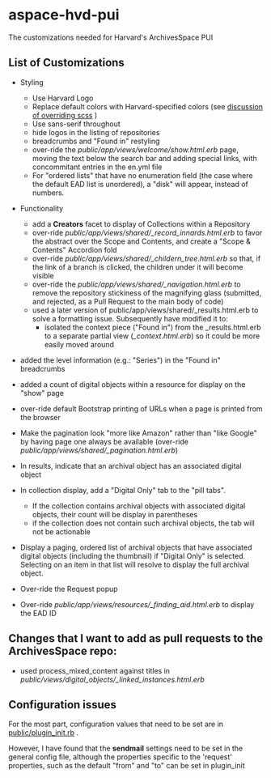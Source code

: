 # aspace-hvd-pui
The customizations needed for Harvard's ArchivesSpace PUI

## List of Customizations

- Styling
  - Use Harvard Logo
  - Replace default colors with Harvard-specified colors (see [discussion of overriding scss](scss/README.md) )
  - Use sans-serif throughout
  - hide logos in the listing of repositories
  - breadcrumbs and "Found in" restyling
  - over-ride the *public/app/views/welcome/show.html.erb* page, moving the text below the search bar and adding special links, with concommitant entries in the en.yml file
  - For "ordered lists" that have no enumeration field (the case where the default EAD list is unordered), a "disk" will appear, instead of numbers.

- Functionality
  - add a **Creators** facet to display of Collections within a Repository
  - over-ride *public/app/views/shared/_record_innards.html.erb* to favor the abstract over the Scope and Contents, and create a "Scope & Contents" Accordion fold
  - over-ride *public/app/views/shared/_childern_tree.html.erb* so that, if the link of a branch is clicked, the children under it will become visible
  - over-ride the *public/app/views/shared/_navigation.html.erb* to remove the repository stickiness of the magnifying glass (submitted, and rejected,  as a Pull Request to the main body of code)
  -  used a later version of public/app/views/shared/_results.html.erb to solve a formatting issue. Subsequently have modified it to:
     -  isolated the context piece ("Found in") from the _results.html.erb to a separate partial view (*_context.html.erb*) so it could be more easily moved around
 - added the level information (e.g.: "Series") in the "Found in" breadcrumbs
 - added a count of digital objects within a resource for display on the "show" page
 - over-ride default Bootstrap printing of URLs when a page is printed from the browser
 - Make the pagination look "more like Amazon" rather than "like Google" by having page one always be available (over-ride *public/app/views/shared/_pagination.html.erb*)
 - In results, indicate that an archival object has an associated digital object
 - In collection display, add a "Digital Only" tab to the "pill tabs". 
   - If the collection contains archival objects with associated digital objects, their count will be display in parentheses
   - if the collection does not contain such archival objects, the tab will not be actionable
 - Display a paging, ordered list of archival objects that have associated digital objects (including the thumbnail) if "Digital Only" is selected. Selecting on an item in that list will resolve to display the full archival object.
 - Over-ride the Request popup
 - Over-ride *public/app/views/resources/_finding_aid.html.erb* to display the EAD ID

## Changes that I want to add as pull requests to the ArchivesSpace repo:

  - used process_mixed_content against titles in *public/views/digital_objects/_linked_instances.html.erb*

## Configuration issues

For the most part, configuration values that need to be set are in [public/plugin_init.rb](https://github.com/harvard-library/aspace-hvd-pui/blob/master/public/plugin_init.rb) .

However, I have found that the **sendmail** settings need to be set in the general config file, although the properties specific to the 'request' properties, such as the default "from" and "to" can be set in plugin_init
